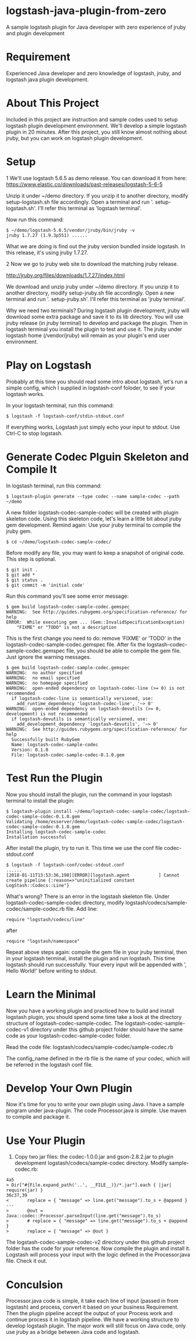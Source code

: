 # logstash-java-plugin-from-zero
A sample logstash plugin for Java developer with zero experience of jruby and plugin development

# Requirement
Experienced Java developer and zero knowledge of logstash, jruby, and logstash java plugin development.

# About This Project
Included in this project are instruction and sample codes used to setup logstash plugin development environment. We'll
develop a simple logstash plugin in 20 minutes. After this project, you still know almost nothing about jruby, but you
can work on logstash plugin development.

# Setup
1 We'll use logstash 5.6.5 as demo release. You can download it from here:
https://www.elastic.co/downloads/past-releases/logstash-5-6-5

Unzip it under ~/demo directory. If you unzip it to another directory, modify setup-logstash.sh file accordingly.
Open a terminal and run '. setup-logstash.sh'. I'll refer this terminal as 'logstash terminal'.

Now run this command:
```
$ ~/demo/logstash-5.6.5/vendor/jruby/bin/jruby -v
jruby 1.7.27 (1.9.3p551) ......
```

What we are doing is find out the jruby version bundled inside logstash. In this release, it's using jruby 1.7.27.

2  Now we go to jruby web site to download the matching jruby release.

http://jruby.org/files/downloads/1.7.27/index.html

We download and unzip jruby under ~/demo directory. If you unzip it to another directory, modify setup-jruby.sh file accordingly.
Open a new terminal and run '. setup-jruby.sh'. I'll refer this terminal as 'jruby terminal'.

Why we need two terminals? During logstash plugin development, jruby will download some extra package and save it to its
lib directory. You will use jruby release (in jruby terminal) to develop and package the plugin. Then in logstash terminal
you install the plugin to test and use it. The jruby under logstash home (/vendor/jruby) will remain as your plugin's end
user environment.

# Play on Logstash
Probably at this time you should read some intro about logstash, let's run a simple config, which I supplied in logstash-conf foloder,
to see if your logstash works.

In your logstash terminal, run this command:

```
$ logstash -f logstash-conf/stdin-stdout.conf
```
If everything works, Logstash just simply echo your input to stdout. Use Ctrl-C to stop logstash.

# Generate Codec Plguin Skeleton and Compile It
In logstash terminal, run this command:
```
$ logstash-plugin generate --type codec --name sample-codec --path ~/demo
```

A new folder logstash-codec-sample-codec will be created with plugin skeleton code. Using this skeleton code, let's
learn a little bit about jruby gem development. Remind again: Use your jruby terminal to compile the jruby gem.


```
$ cd ~/demo/logstash-codec-sample-codec/
```

Before modify any file, you may want to keep a snapshot of original code. This step is optional.

```
$ git init .
$ git add *
$ git status .
$ git commit -m 'initial code'
```

Run this command you'll see some error message:

```
$ gem build logstash-codec-sample-codec.gemspec
WARNING:  See http://guides.rubygems.org/specification-reference/ for help
ERROR:  While executing gem ... (Gem::InvalidSpecificationException)
    "FIXME" or "TODO" is not a description
```

This is the first change you need to do: remove 'FIXME' or 'TODO' in the logstash-codec-sample-codec.gemspec file.
After fix the logstash-codec-sample-codec.gemspec file, you should be able to compile the gem file. Just ignore the
warning messages.

```
$ gem build logstash-codec-sample-codec.gemspec
WARNING:  no author specified
WARNING:  no email specified
WARNING:  no homepage specified
WARNING:  open-ended dependency on logstash-codec-line (>= 0) is not recommended
  if logstash-codec-line is semantically versioned, use:
    add_runtime_dependency 'logstash-codec-line', '~> 0'
WARNING:  open-ended dependency on logstash-devutils (>= 0, development) is not recommended
  if logstash-devutils is semantically versioned, use:
    add_development_dependency 'logstash-devutils', '~> 0'
WARNING:  See http://guides.rubygems.org/specification-reference/ for help
  Successfully built RubyGem
  Name: logstash-codec-sample-codec
  Version: 0.1.0
  File: logstash-codec-sample-codec-0.1.0.gem
```

# Test Run the Plugin

Now you should install the plugin, run the command in your logstash terminal to install the plugin:

```
$ logstash-plugin install ~/demo/logstash-codec-sample-codec/logstash-codec-sample-codec-0.1.0.gem
Validating /home/esserver/demo/logstash-codec-sample-codec/logstash-codec-sample-codec-0.1.0.gem
Installing logstash-codec-sample-codec
Installation successful
```

After install the plugin, try to run it. This time we use the conf file codec-stdout.conf

```
$ logstash -f logstash-conf/codec-stdout.conf
......
[2018-01-11T13:53:36,198][ERROR][logstash.agent           ] Cannot create pipeline {:reason=>"uninitialized constant LogStash::Codecs::Line"}
```

What's wrong? There is an error in the logstash skeleton file. Under logstash-codec-sample-codec directory, modify  logstash/codecs/sample-codec/sample-codec.rb file. Add line:
```
require "logstash/codecs/line"
```
after
```
require "logstash/namespace"
```

Repeat above steps again: compile the gem file in your jruby terminal, then in your logstash terminal, install the plugin and run logstash. This time logstash should run successfully. Your every input will be appended with ', Hello World!' before writing to stdout.

# Learn the Minimal

Now you have a working plugin and practiced how to build and install logstash plugin, you should spend some time take a
look at the directory structure of logstash-codec-sample-codec. The logstash-codec-sample-codec-v1 directory under this
github project folder should have the same code as your logstash-codec-sample-codec folder.

Read the code file: logstash/codecs/sample-codec/sample-codec.rb

The config_name defined in the rb file is the name of your codec, which will be referred in the logstash conf file.

# Develop Your Own Plugin

Now it's time for you to write your own plugin using Java. I have a sample program under java-plugin. The code Processor.java
is simple. Use maven to compile and package it.

# Use Your Plugin

1. Copy two jar files: the codec-1.0.0.jar and gson-2.8.2.jar to plugin development logstash/codecs/sample-codec directory.
Modify sample-codec.rb:

```
4a5
> Dir["#{File.expand_path('..', __FILE__)}/*.jar"].each { |jar| require(jar) }
36c37,39
<       replace = { "message" => line.get("message").to_s + @append }
---
>       @out = Java::codec::Processor.parseInput(line.get("message").to_s)
>       # replace = { "message" => line.get("message").to_s + @append }
>       replace = { "message" => @out }
```

The logstash-codec-sample-codec-v2 directory under this github project folder has the code for your reference. Now compile the
plugin and install it. Logstash will process your input with the logic defined in the Processor.java file. Check it out.

# Conculsion

Processor.java code is simple, it take each line of input (passed in from logstash) and process, convert it based on your
business Requirement. Then the plugin pipeline accept the output of your Process work and continue process it in logstash
pipeline. We have a working structure to develop logstash plugin. The major work will still focus on Java code, only use jruby as
a bridge between Java code and logstash.
